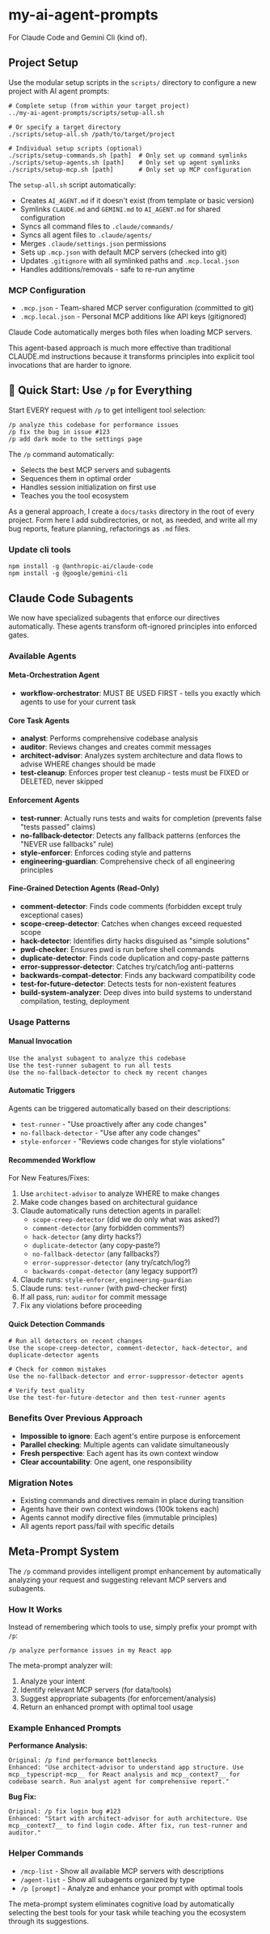 # my-ai-agent-prompts

For Claude Code and Gemini Cli (kind of).

## Project Setup

Use the modular setup scripts in the `scripts/` directory to configure a new project with AI agent prompts:

```shell
# Complete setup (from within your target project)
../my-ai-agent-prompts/scripts/setup-all.sh
```

```shell
# Or specify a target directory
./scripts/setup-all.sh /path/to/target/project
```

```shell
# Individual setup scripts (optional)
./scripts/setup-commands.sh [path]  # Only set up command symlinks
./scripts/setup-agents.sh [path]    # Only set up agent symlinks  
./scripts/setup-mcp.sh [path]       # Only set up MCP configuration
```

The `setup-all.sh` script automatically:
- Creates `AI_AGENT.md` if it doesn't exist (from template or basic version)
- Symlinks `CLAUDE.md` and `GEMINI.md` to `AI_AGENT.md` for shared configuration
- Syncs all command files to `.claude/commands/`
- Syncs all agent files to `.claude/agents/`
- Merges `.claude/settings.json` permissions
- Sets up `.mcp.json` with default MCP servers (checked into git)
- Updates `.gitignore` with all symlinked paths and `.mcp.local.json`
- Handles additions/removals - safe to re-run anytime

### MCP Configuration

- `.mcp.json` - Team-shared MCP server configuration (committed to git)
- `.mcp.local.json` - Personal MCP additions like API keys (gitignored)

Claude Code automatically merges both files when loading MCP servers.

This agent-based approach is much more effective than traditional CLAUDE.md instructions because it transforms principles into explicit tool invocations that are harder to ignore.

## 🚀 Quick Start: Use `/p` for Everything

Start EVERY request with `/p` to get intelligent tool selection:

```
/p analyze this codebase for performance issues
/p fix the bug in issue #123
/p add dark mode to the settings page
```

The `/p` command automatically:
- Selects the best MCP servers and subagents
- Sequences them in optimal order
- Handles session initialization on first use
- Teaches you the tool ecosystem

As a general approach, I create a `docs/tasks` directory in the root of every project.  Form here I add subdirectories, or not, as needed, and write all my bug reports, feature planning, refactorings as `.md` files. 

### Update cli tools

```shell
npm install -g @anthropic-ai/claude-code
npm install -g @google/gemini-cli
```

## Claude Code Subagents

We now have specialized subagents that enforce our directives automatically. These agents transform oft-ignored principles into enforced gates.

### Available Agents

#### Meta-Orchestration Agent
- **workflow-orchestrator**: MUST BE USED FIRST - tells you exactly which agents to use for your current task

#### Core Task Agents
- **analyst**: Performs comprehensive codebase analysis 
- **auditor**: Reviews changes and creates commit messages
- **architect-advisor**: Analyzes system architecture and data flows to advise WHERE changes should be made
- **test-cleanup**: Enforces proper test cleanup - tests must be FIXED or DELETED, never skipped

#### Enforcement Agents  
- **test-runner**: Actually runs tests and waits for completion (prevents false "tests passed" claims)
- **no-fallback-detector**: Detects any fallback patterns (enforces the "NEVER use fallbacks" rule)
- **style-enforcer**: Enforces coding style and patterns
- **engineering-guardian**: Comprehensive check of all engineering principles

#### Fine-Grained Detection Agents (Read-Only)
- **comment-detector**: Finds code comments (forbidden except truly exceptional cases)
- **scope-creep-detector**: Catches when changes exceed requested scope
- **hack-detector**: Identifies dirty hacks disguised as "simple solutions"
- **pwd-checker**: Ensures pwd is run before shell commands
- **duplicate-detector**: Finds code duplication and copy-paste patterns
- **error-suppressor-detector**: Catches try/catch/log anti-patterns
- **backwards-compat-detector**: Finds any backward compatibility code
- **test-for-future-detector**: Detects tests for non-existent features
- **build-system-analyzer**: Deep dives into build systems to understand compilation, testing, deployment

### Usage Patterns

#### Manual Invocation
```
Use the analyst subagent to analyze this codebase
Use the test-runner subagent to run all tests
Use the no-fallback-detector to check my recent changes
```

#### Automatic Triggers
Agents can be triggered automatically based on their descriptions:
- `test-runner` - "Use proactively after any code changes"
- `no-fallback-detector` - "Use after any code changes"
- `style-enforcer` - "Reviews code changes for style violations"

#### Recommended Workflow

For New Features/Fixes:
1. Use `architect-advisor` to analyze WHERE to make changes
2. Make code changes based on architectural guidance
3. Claude automatically runs detection agents in parallel:
   - `scope-creep-detector` (did we do only what was asked?)
   - `comment-detector` (any forbidden comments?)
   - `hack-detector` (any dirty hacks?)
   - `duplicate-detector` (any copy-paste?)
   - `no-fallback-detector` (any fallbacks?)
   - `error-suppressor-detector` (any try/catch/log?)
   - `backwards-compat-detector` (any legacy support?)
4. Claude runs: `style-enforcer`, `engineering-guardian`
5. Claude runs: `test-runner` (with pwd-checker first)
6. If all pass, run: `auditor` for commit message
7. Fix any violations before proceeding

#### Quick Detection Commands
```
# Run all detectors on recent changes
Use the scope-creep-detector, comment-detector, hack-detector, and duplicate-detector agents

# Check for common mistakes
Use the no-fallback-detector and error-suppressor-detector agents

# Verify test quality
Use the test-for-future-detector and then test-runner agents
```

### Benefits Over Previous Approach
- **Impossible to ignore**: Each agent's entire purpose is enforcement
- **Parallel checking**: Multiple agents can validate simultaneously  
- **Fresh perspective**: Each agent has its own context window
- **Clear accountability**: One agent, one responsibility

### Migration Notes
- Existing commands and directives remain in place during transition
- Agents have their own context windows (100k tokens each)
- Agents cannot modify directive files (immutable principles)
- All agents report pass/fail with specific details

## Meta-Prompt System

The `/p` command provides intelligent prompt enhancement by automatically analyzing your request and suggesting relevant MCP servers and subagents.

### How It Works

Instead of remembering which tools to use, simply prefix your prompt with `/p`:

```
/p analyze performance issues in my React app
```

The meta-prompt analyzer will:
1. Analyze your intent
2. Identify relevant MCP servers (for data/tools)
3. Suggest appropriate subagents (for enforcement/analysis)
4. Return an enhanced prompt with optimal tool usage

### Example Enhanced Prompts

**Performance Analysis:**
```
Original: /p find performance bottlenecks
Enhanced: "Use architect-advisor to understand app structure. Use mcp__typescript-mcp__ for React analysis and mcp__context7__ for codebase search. Run analyst agent for comprehensive report."
```

**Bug Fix:**
```
Original: /p fix login bug #123
Enhanced: "Start with architect-advisor for auth architecture. Use mcp__context7__ to find login code. After fix, run test-runner and auditor."
```

### Helper Commands

- `/mcp-list` - Show all available MCP servers with descriptions
- `/agent-list` - Show all subagents organized by type
- `/p [prompt]` - Analyze and enhance your prompt with optimal tools

The meta-prompt system eliminates cognitive load by automatically selecting the best tools for your task while teaching you the ecosystem through its suggestions.
